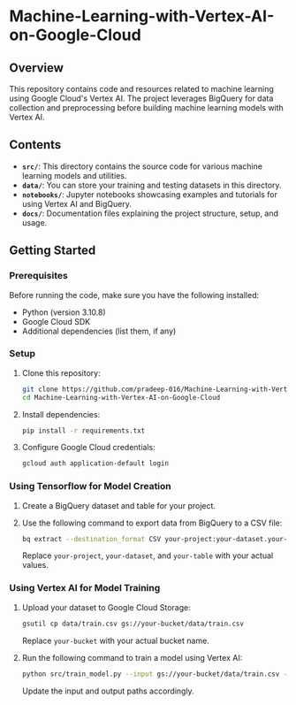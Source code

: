 # Machine-Learning-with-Vertex-AI-on-Google-Cloud

## Overview

This repository contains code and resources related to machine learning using Google Cloud's Vertex AI. The project leverages BigQuery for data collection and preprocessing before building machine learning models with Vertex AI.

## Contents

- **`src/`**: This directory contains the source code for various machine learning models and utilities.
- **`data/`**: You can store your training and testing datasets in this directory.
- **`notebooks/`**: Jupyter notebooks showcasing examples and tutorials for using Vertex AI and BigQuery.
- **`docs/`**: Documentation files explaining the project structure, setup, and usage.

## Getting Started

### Prerequisites

Before running the code, make sure you have the following installed:

- Python (version 3.10.8)
- Google Cloud SDK
- Additional dependencies (list them, if any)

### Setup

1. Clone this repository:

   ```bash
   git clone https://github.com/pradeep-016/Machine-Learning-with-Vertex-AI-on-Google-Cloud.git
   cd Machine-Learning-with-Vertex-AI-on-Google-Cloud
   ```

2. Install dependencies:

   ```bash
   pip install -r requirements.txt
   ```

3. Configure Google Cloud credentials:

   ```bash
   gcloud auth application-default login
   ```


### Using Tensorflow for Model Creation

1. Create a BigQuery dataset and table for your project.

2. Use the following command to export data from BigQuery to a CSV file:

   ```bash
   bq extract --destination_format CSV your-project:your-dataset.your-table data/train.csv
   ```

   Replace `your-project`, `your-dataset`, and `your-table` with your actual values.

### Using Vertex AI for Model Training

1. Upload your dataset to Google Cloud Storage:

   ```bash
   gsutil cp data/train.csv gs://your-bucket/data/train.csv
   ```

   Replace `your-bucket` with your actual bucket name.

2. Run the following command to train a model using Vertex AI:

   ```bash
   python src/train_model.py --input gs://your-bucket/data/train.csv --output gs://your-bucket/models/model.pkl
   ```

   Update the input and output paths accordingly.

